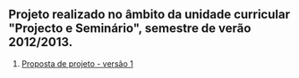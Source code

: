 ## Projeto realizado no âmbito da unidade curricular "Projecto e Seminário", semestre de verão 2012/2013.

1. [Proposta de projeto - versão 1](https://www.dropbox.com/s/ypujxo0wo2wjcgr/Proposta_de_projecto_a32186.docx)

